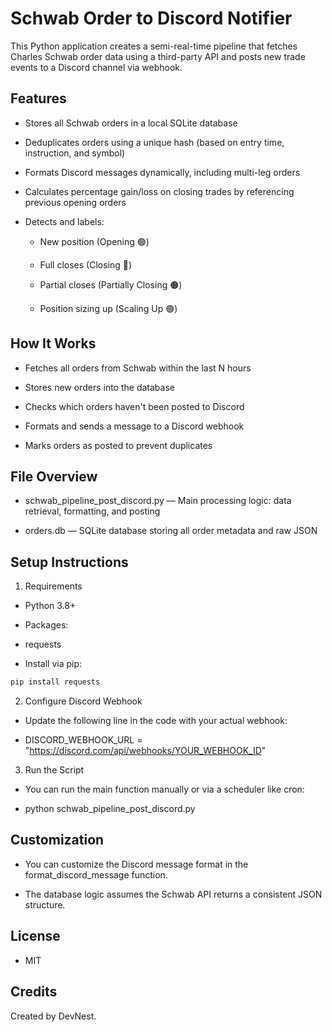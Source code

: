 # Schwab Order to Discord Notifier

This Python application creates a semi-real-time pipeline that fetches Charles Schwab order data using a third-party API and posts new trade events to a Discord channel via webhook.

## Features

- Stores all Schwab orders in a local SQLite database

- Deduplicates orders using a unique hash (based on entry time, instruction, and symbol)

- Formats Discord messages dynamically, including multi-leg orders

- Calculates percentage gain/loss on closing trades by referencing previous opening orders

- Detects and labels:

   - New position (Opening 🟢)

  - Full closes (Closing 🔴)

  - Partial closes (Partially Closing 🟠)

  - Position sizing up (Scaling Up 🟢)

## How It Works

- Fetches all orders from Schwab within the last N hours

- Stores new orders into the database

- Checks which orders haven't been posted to Discord

- Formats and sends a message to a Discord webhook

- Marks orders as posted to prevent duplicates

## File Overview

- schwab_pipeline_post_discord.py — Main processing logic: data retrieval, formatting, and posting

- orders.db — SQLite database storing all order metadata and raw JSON

## Setup Instructions

1. Requirements

- Python 3.8+

- Packages:

- requests

- Install via pip:
``` bash
pip install requests
```
2. Configure Discord Webhook

- Update the following line in the code with your actual webhook:

- DISCORD_WEBHOOK_URL = "https://discord.com/api/webhooks/YOUR_WEBHOOK_ID"

3. Run the Script

- You can run the main function manually or via a scheduler like cron:

- python schwab_pipeline_post_discord.py

## Customization

- You can customize the Discord message format in the format_discord_message function.

- The database logic assumes the Schwab API returns a consistent JSON structure.

## License

- MIT

## Credits

Created by DevNest.

